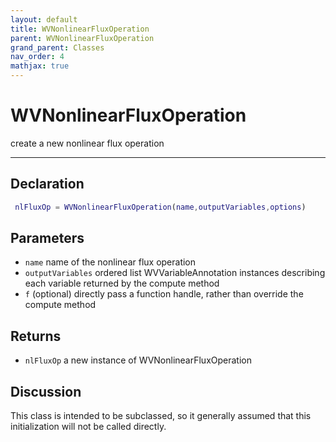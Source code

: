 ```yaml
---
layout: default
title: WVNonlinearFluxOperation
parent: WVNonlinearFluxOperation
grand_parent: Classes
nav_order: 4
mathjax: true
---
```


#  WVNonlinearFluxOperation

create a new nonlinear flux operation


---

## Declaration
```matlab
 nlFluxOp = WVNonlinearFluxOperation(name,outputVariables,options)
```
## Parameters
+ `name`  name of the nonlinear flux operation
+ `outputVariables`  ordered list WVVariableAnnotation instances describing each variable returned by the compute method
+ `f`  (optional) directly pass a function handle, rather than override the compute method

## Returns
+ `nlFluxOp`  a new instance of WVNonlinearFluxOperation

## Discussion

  This class is intended to be subclassed, so it generally
  assumed that this initialization will not be called directly.
 
            
